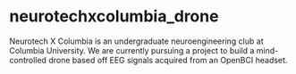 # neurotechxcolumbia_drone
Neurotech X Columbia is an undergraduate neuroengineering club at Columbia University. We are currently pursuing a project to build a mind-controlled drone based off EEG signals acquired from an OpenBCI headset.
